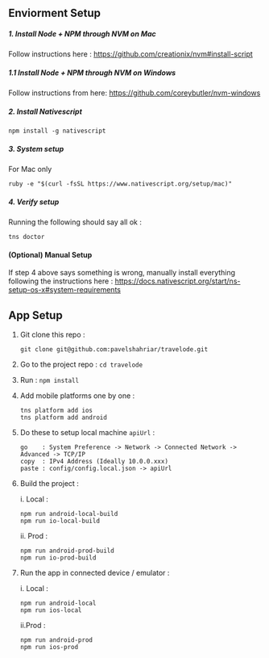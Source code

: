 ## Enviorment Setup
##### 1. Install Node + NPM through NVM on Mac
Follow instructions here : https://github.com/creationix/nvm#install-script
##### 1.1 Install Node + NPM through NVM on Windows
Follow instructions from here: https://github.com/coreybutler/nvm-windows
##### 2. Install Nativescript
```
npm install -g nativescript
```
##### 3. System setup
For Mac only 
```
ruby -e "$(curl -fsSL https://www.nativescript.org/setup/mac)"
```
##### 4. Verify setup
Running the following should say all ok :
```
tns doctor
```
#### (Optional) Manual Setup
If step 4 above says something is wrong, manually install everything following the instructions here : https://docs.nativescript.org/start/ns-setup-os-x#system-requirements 

## App Setup

1. Git clone this repo : 
   ```
   git clone git@github.com:pavelshahriar/travelode.git
   ```
2. Go to the project repo : `cd travelode`
3. Run : `npm install`
4. Add mobile platforms one by one :
   ```
   tns platform add ios
   tns platform add android
   ```
5. Do these to setup local machine `apiUrl` :
   ```
   go    : System Preference -> Network -> Connected Network -> Advanced -> TCP/IP
   copy  : IPv4 Address (Ideally 10.0.0.xxx)
   paste : config/config.local.json -> apiUrl
   ```
6. Build the project :

   i. Local : 
   ```
   npm run android-local-build
   npm run io-local-build
   ```
   ii. Prod :
   ```
   npm run android-prod-build
   npm run io-prod-build
   ```
    
7. Run the app in connected device / emulator :
   
   i. Local :
   ```
   npm run android-local
   npm run ios-local
   ```
   ii.Prod :
   ```
   npm run android-prod
   npm run ios-prod

   ```